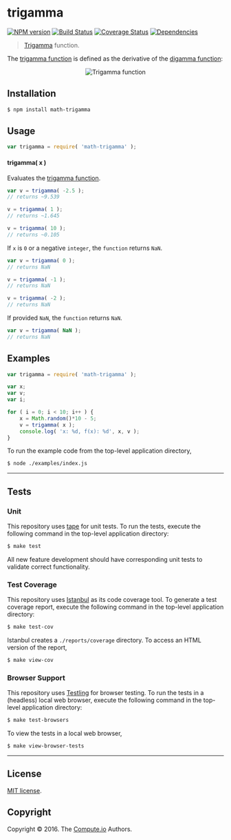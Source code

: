 trigamma
===
[![NPM version][npm-image]][npm-url] [![Build Status][build-image]][build-url] [![Coverage Status][coverage-image]][coverage-url] [![Dependencies][dependencies-image]][dependencies-url]

> [Trigamma][trigamma-function] function.

The [trigamma function][trigamma-function] is defined as the derivative of the [digamma function][digamma-function]:

<div class="equation" align="center" data-raw-text="\psi_1(x) = \frac{d}{dx} \psi(x) = \sum_{n = 0}^{\infty}\frac{1}{(x + n)^2}" data-equation="">
	<img src="https://cdn.rawgit.com/math-io/trigamma/676057020d2c20f818f6e6376ee47d8d8b1bb7a7/docs/img/eqn.svg" alt="Trigamma function">
	<br>
</div>

## Installation

``` bash
$ npm install math-trigamma
```


## Usage

``` javascript
var trigamma = require( 'math-trigamma' );
```


#### trigamma( x )

Evaluates the [trigamma function][trigamma-function].

``` javascript
var v = trigamma( -2.5 );
// returns ~9.539

v = trigamma( 1 );
// returns ~1.645

v = trigamma( 10 );
// returns ~0.105
```

If `x` is `0` or a negative `integer`, the `function` returns `NaN`.

``` javascript
var v = trigamma( 0 );
// returns NaN

v = trigamma( -1 );
// returns NaN

v = trigamma( -2 );
// returns NaN
```

If provided `NaN`, the `function` returns `NaN`.

``` javascript
var v = trigamma( NaN );
// returns NaN
```


## Examples

``` javascript
var trigamma = require( 'math-trigamma' );

var x;
var v;
var i;

for ( i = 0; i < 10; i++ ) {
	x = Math.random()*10 - 5;
	v = trigamma( x );
	console.log( 'x: %d, f(x): %d', x, v );
}
```

To run the example code from the top-level application directory,

``` bash
$ node ./examples/index.js
```


---
## Tests

### Unit

This repository uses [tape][tape] for unit tests. To run the tests, execute the following command in the top-level application directory:

``` bash
$ make test
```

All new feature development should have corresponding unit tests to validate correct functionality.


### Test Coverage

This repository uses [Istanbul][istanbul] as its code coverage tool. To generate a test coverage report, execute the following command in the top-level application directory:

``` bash
$ make test-cov
```

Istanbul creates a `./reports/coverage` directory. To access an HTML version of the report,

``` bash
$ make view-cov
```


### Browser Support

This repository uses [Testling][testling] for browser testing. To run the tests in a (headless) local web browser, execute the following command in the top-level application directory:

``` bash
$ make test-browsers
```

To view the tests in a local web browser,

``` bash
$ make view-browser-tests
```

<!-- [![browser support][browsers-image]][browsers-url] -->


---
## License

[MIT license](http://opensource.org/licenses/MIT).


## Copyright

Copyright &copy; 2016. The [Compute.io][compute-io] Authors.


[npm-image]: http://img.shields.io/npm/v/math-trigamma.svg
[npm-url]: https://npmjs.org/package/math-trigamma

[build-image]: http://img.shields.io/travis/math-io/trigamma/master.svg
[build-url]: https://travis-ci.org/math-io/trigamma

[coverage-image]: https://img.shields.io/codecov/c/github/math-io/trigamma/master.svg
[coverage-url]: https://codecov.io/github/math-io/trigamma?branch=master

[dependencies-image]: http://img.shields.io/david/math-io/trigamma.svg
[dependencies-url]: https://david-dm.org/math-io/trigamma

[dev-dependencies-image]: http://img.shields.io/david/dev/math-io/trigamma.svg
[dev-dependencies-url]: https://david-dm.org/dev/math-io/trigamma

[github-issues-image]: http://img.shields.io/github/issues/math-io/trigamma.svg
[github-issues-url]: https://github.com/math-io/trigamma/issues

[tape]: https://github.com/substack/tape
[istanbul]: https://github.com/gotwarlost/istanbul
[testling]: https://ci.testling.com

[boost-trigamma]: http://www.boost.org/doc/libs/1_60_0/libs/math/doc/html/math_toolkit/sf_gamma/trigamma.html#math_toolkit.sf_gamma.trigamma.implementation
[compute-io]: https://github.com/compute-io/
[trigamma-function]: https://en.wikipedia.org/wiki/Trigamma_function
[digamma-function]: https://en.wikipedia.org/wiki/Digamma_function
